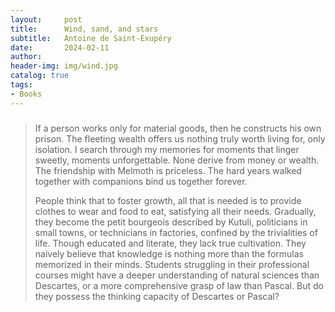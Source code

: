 ```yaml
---
layout:     post   				 
title:      Wind, sand, and stars
subtitle:   Antoine de Saint-Exupéry
date:       2024-02-11
author:    
header-img: img/wind.jpg
catalog: true 						
tags:						
- Books
---
```


###
> If a person works only for material goods, then he constructs his own prison. 
> The fleeting wealth offers us nothing truly worth living for, only isolation. 
> I search through my memories for moments that linger sweetly, moments unforgettable. 
> None derive from money or wealth. The friendship with Melmoth is priceless. 
> The hard years walked together with companions bind us together forever.
> 
> 
> People think that to foster growth, all that is needed is to provide clothes to wear and food to eat,
> satisfying all their needs. Gradually, they become the petit bourgeois described by Kutuli, politicians 
> in small towns, or technicians in factories, confined by the trivialities of life. Though educated and literate, 
> they lack true cultivation. They naively believe that knowledge is nothing more than the formulas memorized in their minds. 
> Students struggling in their professional courses might have a deeper understanding of natural sciences than Descartes, 
> or a more comprehensive grasp of law than Pascal. But do they possess the thinking capacity of Descartes or Pascal?